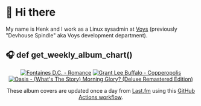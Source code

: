 # 👋 Hi there

My name is Henk and I work as a Linux sysadmin at <a href="https://www.voys.co/about/">Voys</a> (previously "Devhouse Spindle" aka Voys development department).

## 🎧 def get_weekly_album_chart()
<!-- lastfm -->
<p align="center"><a href="https://www.last.fm/music/Fontaines+D.C./Romance"><img src="https://lastfm.freetls.fastly.net/i/u/64s/4f4ae1fdc6b81d93c41c0054d596ccf0.png" title="Fontaines D.C. - Romance"></a> <a href="https://www.last.fm/music/Grant+Lee+Buffalo/Copperopolis"><img src="https://lastfm.freetls.fastly.net/i/u/64s/ae6644fc3456d533c9bc17ede05371aa.jpg" title="Grant Lee Buffalo - Copperopolis"></a> <a href="https://www.last.fm/music/Oasis/(What%27s+The+Story)+Morning+Glory%3F+(Deluxe+Remastered+Edition)"><img src="https://lastfm.freetls.fastly.net/i/u/64s/a86cec3d7bf93873dafd7146272820e6.jpg" title="Oasis - (What's The Story) Morning Glory? (Deluxe Remastered Edition)"></a> </p>

<p align="center">These album covers are updated once a day from <a href="https://www.last.fm/user/hbokh">Last.fm</a> using this <a href="https://github.com/marketplace/actions/lastfm-to-markdown">GitHub Actions workflow</a>.</p>

